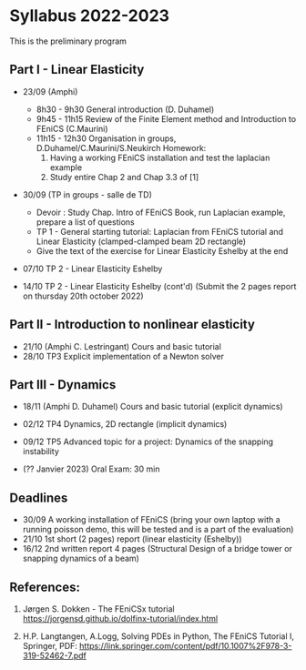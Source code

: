 # Syllabus 2022-2023

This is the preliminary program

## Part I - Linear Elasticity

 * 23/09 (Amphi)
 	- 8h30 - 9h30 General introduction (D. Duhamel)
	- 9h45 - 11h15 Review of the Finite Element method and Introduction to FEniCS (C.Maurini)
	- 11h15 - 12h30 Organisation in groups, D.Duhamel/C.Maurini/S.Neukirch
	Homework:
		1. Having a working FEniCS installation and test the laplacian example
		2. Study entire Chap 2 and Chap 3.3 of [1]		

  * 30/09 (TP in groups - salle de TD)
  	- Devoir : Study Chap. Intro of FEniCS Book, run Laplacian example, prepare a list of questions
	- TP 1 - General starting tutorial: Laplacian from FEniCS tutorial and Linear Elasticity (clamped-clamped beam 2D rectangle)
	- Give the text of the exercise for Linear Elasticity Eshelby at the end

  * 07/10 TP 2 - Linear Elasticity Eshelby
  * 14/10 TP 2 - Linear Elasticity Eshelby (cont'd)
   (Submit the 2 pages report on thursday 20th october 2022)

## Part II - Introduction to nonlinear elasticity
  * 21/10 (Amphi C. Lestringant) Cours and basic tutorial
  * 28/10 TP3 Explicit implementation of a Newton solver

## Part III - Dynamics
  * 18/11 (Amphi D. Duhamel) Cours and basic tutorial (explicit dynamics)
  * 02/12 TP4 Dynamics, 2D rectangle (implicit dynamics)
  * 09/12 TP5 Advanced topic for a project: Dynamics of the snapping instability

  * (?? Janvier 2023) Oral Exam: 30 min

## Deadlines

* 30/09  A working installation of FEniCS (bring your own laptop with a running poisson demo, this will be tested and is a part of the evaluation)
* 21/10  1st short (2 pages) report (linear elasticity (Eshelby))
* 16/12  2nd written report 4 pages (Structural Design of a bridge tower or snapping dynamics of a beam)


## References:
1. Jørgen S. Dokken - The FEniCSx tutorial
https://jorgensd.github.io/dolfinx-tutorial/index.html

2. H.P. Langtangen, A.Logg, Solving PDEs in Python, The FEniCS Tutorial I, Springer, PDF: https://link.springer.com/content/pdf/10.1007%2F978-3-319-52462-7.pdf
